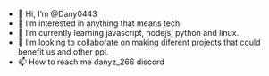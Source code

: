 - 👋 Hi, I’m @Dany0443
- 👀 I’m interested in anything that means tech
- 🌱 I’m currently learning javascript, nodejs, python and linux.
- 💞️ I’m looking to collaborate on making diferent projects that could benefit us and other ppl.
- 📫 How to reach me danyz_266 discord 

<!---
Dany0443/Dany0443 is a ✨ special ✨ repository because its `README.md` (this file) appears on your GitHub profile.
You can click the Preview link to take a look at your changes.
--->

